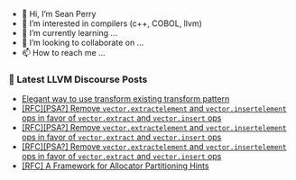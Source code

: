 - 👋 Hi, I’m Sean Perry
- 👀 I’m interested in compilers (c++, COBOL, llvm)
- 🌱 I’m currently learning ...
- 💞️ I’m looking to collaborate on ...
- 📫 How to reach me ...

<!---
s66perry/s66perry is a ✨ special ✨ repository because its `README.md` (this file) appears on your GitHub profile.
You can click the Preview link to take a look at your changes.
--->
### 📕 Latest LLVM Discourse Posts

<!-- DISCOURSE-LLVM:START -->
- [Elegant way to use transform existing transform pattern](https://discourse.llvm.org/t/elegant-way-to-use-transform-existing-transform-pattern/87438#post_1)
- [[RFC][PSA?] Remove `vector.extractelement` and `vector.insertelement` ops in favor of `vector.extract` and `vector.insert` ops](https://discourse.llvm.org/t/rfc-psa-remove-vector-extractelement-and-vector-insertelement-ops-in-favor-of-vector-extract-and-vector-insert-ops/71116#post_16)
- [[RFC][PSA?] Remove `vector.extractelement` and `vector.insertelement` ops in favor of `vector.extract` and `vector.insert` ops](https://discourse.llvm.org/t/rfc-psa-remove-vector-extractelement-and-vector-insertelement-ops-in-favor-of-vector-extract-and-vector-insert-ops/71116#post_15)
- [[RFC][PSA?] Remove `vector.extractelement` and `vector.insertelement` ops in favor of `vector.extract` and `vector.insert` ops](https://discourse.llvm.org/t/rfc-psa-remove-vector-extractelement-and-vector-insertelement-ops-in-favor-of-vector-extract-and-vector-insert-ops/71116#post_14)
- [[RFC] A Framework for Allocator Partitioning Hints](https://discourse.llvm.org/t/rfc-a-framework-for-allocator-partitioning-hints/87434#post_9)
<!-- DISCOURSE-LLVM:END -->
